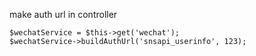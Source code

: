 make auth url in controller    

```$wechatService = $this->get('wechat');```  
```$wechatService->buildAuthUrl('snsapi_userinfo', 123);```